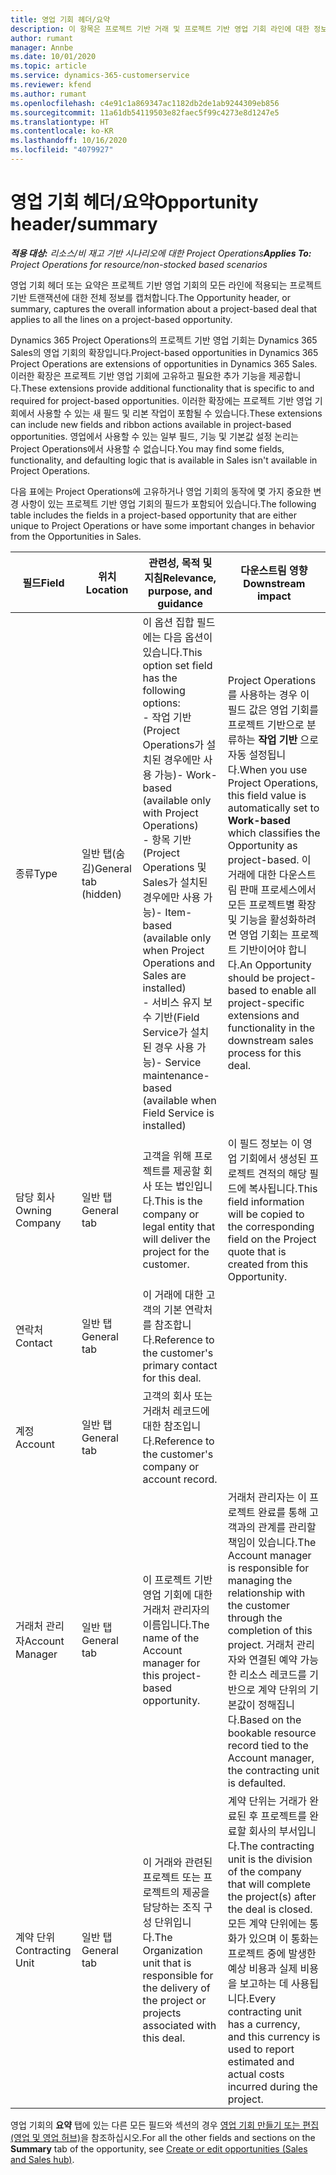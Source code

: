 ```yaml
---
title: 영업 기회 헤더/요약
description: 이 항목은 프로젝트 기반 거래 및 프로젝트 기반 영업 기회 라인에 대한 정보를 제공합니다.
author: rumant
manager: Annbe
ms.date: 10/01/2020
ms.topic: article
ms.service: dynamics-365-customerservice
ms.reviewer: kfend
ms.author: rumant
ms.openlocfilehash: c4e91c1a869347ac1182db2de1ab9244309eb856
ms.sourcegitcommit: 11a61db54119503e82faec5f99c4273e8d1247e5
ms.translationtype: HT
ms.contentlocale: ko-KR
ms.lasthandoff: 10/16/2020
ms.locfileid: "4079927"
---
```

# <a name="opportunity-headersummary"></a><span data-ttu-id="a578a-103">영업 기회 헤더/요약</span><span class="sxs-lookup"><span data-stu-id="a578a-103">Opportunity header/summary</span></span>

<span data-ttu-id="a578a-104">_**적용 대상:** 리소스/비 재고 기반 시나리오에 대한 Project Operations_</span><span class="sxs-lookup"><span data-stu-id="a578a-104">_**Applies To:** Project Operations for resource/non-stocked based scenarios_</span></span>


<span data-ttu-id="a578a-105">영업 기회 헤더 또는 요약은 프로젝트 기반 영업 기회의 모든 라인에 적용되는 프로젝트 기반 트랜잭션에 대한 전체 정보를 캡처합니다.</span><span class="sxs-lookup"><span data-stu-id="a578a-105">The Opportunity header, or summary, captures the overall information about a project-based deal that applies to all the lines on a project-based opportunity.</span></span>

<span data-ttu-id="a578a-106">Dynamics 365 Project Operations의 프로젝트 기반 영업 기회는 Dynamics 365 Sales의 영업 기회의 확장입니다.</span><span class="sxs-lookup"><span data-stu-id="a578a-106">Project-based opportunities in Dynamics 365 Project Operations are extensions of opportunities in Dynamics 365 Sales.</span></span> <span data-ttu-id="a578a-107">이러한 확장은 프로젝트 기반 영업 기회에 고유하고 필요한 추가 기능을 제공합니다.</span><span class="sxs-lookup"><span data-stu-id="a578a-107">These extensions provide additional functionality that is specific to and required for project-based opportunities.</span></span> <span data-ttu-id="a578a-108">이러한 확장에는 프로젝트 기반 영업 기회에서 사용할 수 있는 새 필드 및 리본 작업이 포함될 수 있습니다.</span><span class="sxs-lookup"><span data-stu-id="a578a-108">These extensions can include new fields and ribbon actions available in project-based opportunities.</span></span> <span data-ttu-id="a578a-109">영업에서 사용할 수 있는 일부 필드, 기능 및 기본값 설정 논리는 Project Operations에서 사용할 수 없습니다.</span><span class="sxs-lookup"><span data-stu-id="a578a-109">You may find some fields, functionality, and defaulting logic that is available in Sales isn't available in Project Operations.</span></span>

<span data-ttu-id="a578a-110">다음 표에는 Project Operations에 고유하거나 영업 기회의 동작에 몇 가지 중요한 변경 사항이 있는 프로젝트 기반 영업 기회의 필드가 포함되어 있습니다.</span><span class="sxs-lookup"><span data-stu-id="a578a-110">The following table includes the fields in a project-based opportunity that are either unique to Project Operations or have some important changes in behavior from the Opportunities in Sales.</span></span>

| <span data-ttu-id="a578a-111">**필드**</span><span class="sxs-lookup"><span data-stu-id="a578a-111">**Field**</span></span> | <span data-ttu-id="a578a-112">**위치**</span><span class="sxs-lookup"><span data-stu-id="a578a-112">**Location**</span></span> | <span data-ttu-id="a578a-113">**관련성, 목적 및 지침**</span><span class="sxs-lookup"><span data-stu-id="a578a-113">**Relevance, purpose, and guidance**</span></span> | <span data-ttu-id="a578a-114">**다운스트림 영향**</span><span class="sxs-lookup"><span data-stu-id="a578a-114">**Downstream impact**</span></span> |
| --- | --- | --- | --- |
| <span data-ttu-id="a578a-115">종류</span><span class="sxs-lookup"><span data-stu-id="a578a-115">Type</span></span> | <span data-ttu-id="a578a-116">일반 탭(숨김)</span><span class="sxs-lookup"><span data-stu-id="a578a-116">General tab (hidden)</span></span> | <span data-ttu-id="a578a-117">이 옵션 집합 필드에는 다음 옵션이 있습니다.</span><span class="sxs-lookup"><span data-stu-id="a578a-117">This option set field has the following options:</span></span></br><span data-ttu-id="a578a-118">- 작업 기반(Project Operations가 설치된 경우에만 사용 가능)</span><span class="sxs-lookup"><span data-stu-id="a578a-118">- Work-based (available only with Project Operations)</span></span></br><span data-ttu-id="a578a-119">- 항목 기반(Project Operations 및 Sales가 설치된 경우에만 사용 가능)</span><span class="sxs-lookup"><span data-stu-id="a578a-119">- Item-based (available only when Project Operations and Sales are installed)</span></span></br><span data-ttu-id="a578a-120">- 서비스 유지 보수 기반(Field Service가 설치된 경우 사용 가능)</span><span class="sxs-lookup"><span data-stu-id="a578a-120">- Service maintenance-based (available when Field Service is installed)</span></span> | <span data-ttu-id="a578a-121">Project Operations를 사용하는 경우 이 필드 값은 영업 기회를 프로젝트 기반으로 분류하는 **작업 기반** 으로 자동 설정됩니다.</span><span class="sxs-lookup"><span data-stu-id="a578a-121">When you use Project Operations, this field value is automatically set to **Work-based** which classifies the Opportunity as project-based.</span></span> <span data-ttu-id="a578a-122">이 거래에 대한 다운스트림 판매 프로세스에서 모든 프로젝트별 확장 및 기능을 활성화하려면 영업 기회는 프로젝트 기반이어야 합니다.</span><span class="sxs-lookup"><span data-stu-id="a578a-122">An Opportunity should be project-based to enable all project-specific extensions and functionality in the downstream sales process for this deal.</span></span> |
| <span data-ttu-id="a578a-123">담당 회사</span><span class="sxs-lookup"><span data-stu-id="a578a-123">Owning Company</span></span> | <span data-ttu-id="a578a-124">일반 탭</span><span class="sxs-lookup"><span data-stu-id="a578a-124">General tab</span></span> | <span data-ttu-id="a578a-125">고객을 위해 프로젝트를 제공할 회사 또는 법인입니다.</span><span class="sxs-lookup"><span data-stu-id="a578a-125">This is the company or legal entity that will deliver the project for the customer.</span></span> | <span data-ttu-id="a578a-126">이 필드 정보는 이 영업 기회에서 생성된 프로젝트 견적의 해당 필드에 복사됩니다.</span><span class="sxs-lookup"><span data-stu-id="a578a-126">This field information will be copied to the corresponding field on the Project quote that is created from this Opportunity.</span></span> |
| <span data-ttu-id="a578a-127">연락처</span><span class="sxs-lookup"><span data-stu-id="a578a-127">Contact</span></span> | <span data-ttu-id="a578a-128">일반 탭</span><span class="sxs-lookup"><span data-stu-id="a578a-128">General tab</span></span> | <span data-ttu-id="a578a-129">이 거래에 대한 고객의 기본 연락처를 참조합니다.</span><span class="sxs-lookup"><span data-stu-id="a578a-129">Reference to the customer's primary contact for this deal.</span></span> | |
| <span data-ttu-id="a578a-130">계정</span><span class="sxs-lookup"><span data-stu-id="a578a-130">Account</span></span> | <span data-ttu-id="a578a-131">일반 탭</span><span class="sxs-lookup"><span data-stu-id="a578a-131">General tab</span></span> | <span data-ttu-id="a578a-132">고객의 회사 또는 거래처 레코드에 대한 참조입니다.</span><span class="sxs-lookup"><span data-stu-id="a578a-132">Reference to the customer's company or account record.</span></span> | |
| <span data-ttu-id="a578a-133">거래처 관리자</span><span class="sxs-lookup"><span data-stu-id="a578a-133">Account Manager</span></span> | <span data-ttu-id="a578a-134">일반 탭</span><span class="sxs-lookup"><span data-stu-id="a578a-134">General tab</span></span> | <span data-ttu-id="a578a-135">이 프로젝트 기반 영업 기회에 대한 거래처 관리자의 이름입니다.</span><span class="sxs-lookup"><span data-stu-id="a578a-135">The name of the Account manager for this project-based opportunity.</span></span> | <span data-ttu-id="a578a-136">거래처 관리자는 이 프로젝트 완료를 통해 고객과의 관계를 관리할 책임이 있습니다.</span><span class="sxs-lookup"><span data-stu-id="a578a-136">The Account manager is responsible for managing the relationship with the customer through the completion of this project.</span></span> <span data-ttu-id="a578a-137">거래처 관리자와 연결된 예약 가능한 리소스 레코드를 기반으로 계약 단위의 기본값이 정해집니다.</span><span class="sxs-lookup"><span data-stu-id="a578a-137">Based on the bookable resource record tied to the Account manager, the contracting unit is defaulted.</span></span> |
| <span data-ttu-id="a578a-138">계약 단위</span><span class="sxs-lookup"><span data-stu-id="a578a-138">Contracting Unit</span></span> | <span data-ttu-id="a578a-139">일반 탭</span><span class="sxs-lookup"><span data-stu-id="a578a-139">General tab</span></span> | <span data-ttu-id="a578a-140">이 거래와 관련된 프로젝트 또는 프로젝트의 제공을 담당하는 조직 구성 단위입니다.</span><span class="sxs-lookup"><span data-stu-id="a578a-140">The Organization unit that is responsible for the delivery of the project or projects associated with this deal.</span></span> | <span data-ttu-id="a578a-141">계약 단위는 거래가 완료된 후 프로젝트를 완료할 회사의 부서입니다.</span><span class="sxs-lookup"><span data-stu-id="a578a-141">The contracting unit is the division of the company that will complete the project(s) after the deal is closed.</span></span> <span data-ttu-id="a578a-142">모든 계약 단위에는 통화가 있으며 이 통화는 프로젝트 중에 발생한 예상 비용과 실제 비용을 보고하는 데 사용됩니다.</span><span class="sxs-lookup"><span data-stu-id="a578a-142">Every contracting unit has a currency, and this currency is used to report estimated and actual costs incurred during the project.</span></span> |

<span data-ttu-id="a578a-143">영업 기회의 **요약** 탭에 있는 다른 모든 필드와 섹션의 경우 [영업 기회 만들기 또는 편집(영업 및 영업 허브)](https://docs.microsoft.com/dynamics365/sales-enterprise/create-edit-opportunity-sales)을 참조하십시오.</span><span class="sxs-lookup"><span data-stu-id="a578a-143">For all the other fields and sections on the **Summary** tab of the opportunity, see [Create or edit opportunities (Sales and Sales hub)](https://docs.microsoft.com/dynamics365/sales-enterprise/create-edit-opportunity-sales).</span></span>
